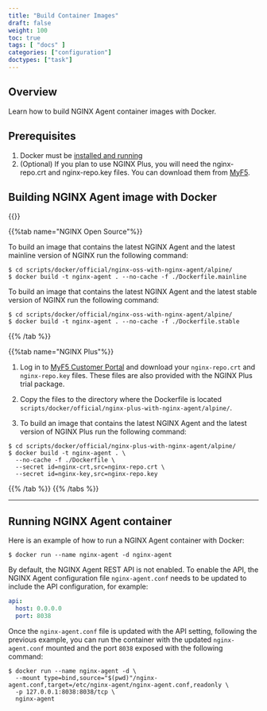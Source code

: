 ```yaml
---
title: "Build Container Images"
draft: false
weight: 100
toc: true
tags: [ "docs" ]
categories: ["configuration"]
doctypes: ["task"]
---
```


## Overview

Learn how to build NGINX Agent container images with Docker.

## Prerequisites
1. Docker must be [installed and running](https://docs.docker.com/engine/install/)
1. (Optional) If you plan to use NGINX Plus, you will need the nginx-repo.crt and nginx-repo.key files. You can download them from [MyF5](https://my.f5.com).

## Building NGINX Agent image with Docker

{{<tabs name="build-image">}}

{{%tab name="NGINX Open Source"%}}

To build an image that contains the latest NGINX Agent and the latest mainline version of NGINX run the following command:

```shell
$ cd scripts/docker/official/nginx-oss-with-nginx-agent/alpine/
$ docker build -t nginx-agent . --no-cache -f ./Dockerfile.mainline
```

To build an image that contains the latest NGINX Agent and the latest stable version of NGINX run the following command:
```shell
$ cd scripts/docker/official/nginx-oss-with-nginx-agent/alpine/
$ docker build -t nginx-agent . --no-cache -f ./Dockerfile.stable
```
  
{{% /tab %}}
  
{{%tab name="NGINX Plus"%}}

1. Log in to [MyF5 Customer Portal](https://account.f5.com/myf5) and download your `nginx-repo.crt` and `nginx-repo.key` files. These files are also provided with the NGINX Plus trial package.

1. Copy the files to the directory where the Dockerfile is located `scripts/docker/official/nginx-plus-with-nginx-agent/alpine/`.

1. To build an image that contains the latest NGINX Agent and the latest version of NGINX Plus run the following command:

```shell
$ cd scripts/docker/official/nginx-plus-with-nginx-agent/alpine/
$ docker build -t nginx-agent . \
  --no-cache -f ./Dockerfile \
  --secret id=nginx-crt,src=nginx-repo.crt \
  --secret id=nginx-key,src=nginx-repo.key
```
{{% /tab %}}
{{% /tabs %}}

<hr>


## Running NGINX Agent container

Here is an example of how to run a NGINX Agent container with Docker:

```console
$ docker run --name nginx-agent -d nginx-agent
```

By default, the NGINX Agent REST API is not enabled. To enable the API, the NGINX Agent configuration file `nginx-agent.conf` needs to be updated to include the API configuration, for example:

```yaml
api:
  host: 0.0.0.0
  port: 8038
```

Once the `nginx-agent.conf` file is updated with the API setting, following the previous example, you can run the container with the updated `nginx-agent.conf` mounted and the port `8038` exposed with the following command:

```console
$ docker run --name nginx-agent -d \
  --mount type=bind,source="$(pwd)"/nginx-agent.conf,target=/etc/nginx-agent/nginx-agent.conf,readonly \
  -p 127.0.0.1:8038:8038/tcp \
  nginx-agent
```
